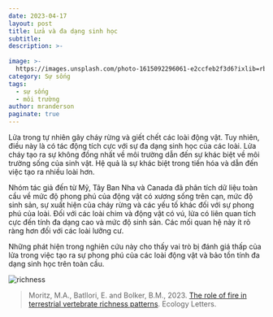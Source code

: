 ```yaml
---
date: 2023-04-17
layout: post
title: Lửa và đa dạng sinh học
subtitle:
description: >-
 
image: >-
  https://images.unsplash.com/photo-1615092296061-e2ccfeb2f3d6?ixlib=rb-4.0.3&ixid=MnwxMjA3fDB8MHxwaG90by1wYWdlfHx8fGVufDB8fHx8&auto=format&fit=crop&w=1770&q=80
category: Sự sống
tags:
  - sự sống
  - môi trường
author: mranderson
paginate: true
---
```



Lửa trong tự nhiên gây cháy rừng và giết chết các loài động vật. Tuy nhiên, điều này là có tác động tích cực với sự đa dạng sinh học của các loài. Lửa cháy tạo ra sự không đồng nhất về môi trường dẫn đến sự khác biệt về môi trường sống của sinh vật. Hệ quả là sự khác biệt trong tiến hóa và dẫn đến việc tạo ra nhiều loài hơn.

Nhóm tác giả đến từ Mỹ, Tây Ban Nha và Canada đã phân tích dữ liệu toàn cầu về mức độ phong phú của động vật có xương sống trên cạn, mức độ sinh sản, sự xuất hiện của cháy rừng và các yếu tố khác đối với sự phong phú của loài. Đối với các loài chim và động vật có vú, lửa có liên quan tích cực đến tính đa dạng cao và mức độ sinh sản. Các mối quan hệ này ít rõ ràng hơn đối với các loài lưỡng cư.

Những phát hiện trong nghiên cứu này cho thấy vai trò bị đánh giá thấp của lửa trong việc tạo ra sự phong phú của các loài động vật và bảo tồn tính đa dạng sinh học trên toàn cầu.


![richness](https://onlinelibrary.wiley.com/cms/asset/d598cfac-3052-49d0-805f-121260250902/ele14177-fig-0002-m.png)


> Moritz, M.A., Batllori, E. and Bolker, B.M., 2023. [The role of fire in terrestrial vertebrate richness patterns]( https://doi.org/10.1111/ele.14177). Ecology Letters.




